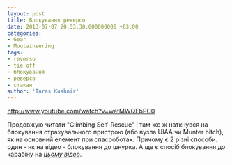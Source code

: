 ```yaml
---
layout: post
title: Блокування реверсо
date: 2013-07-07 20:53:30.000000000 +03:00
categories:
- Gear
- Moutaineering
tags:
- reverso
- tie off
- блокування
- реверсо
- стакан
author: 'Taras Kushnir'
---
```


http://www.youtube.com/watch?v=wetMWQEbPC0

Продовжую читати "Climbing Self-Rescue" і там же ж наткнувся на блокування страхувального пристрою (або вузла UIAA чи Munter hitch), як на основний елемент при спасроботах. Причому є 2 різні способи. один - як на відео - блокування до шнурка. А ще є спосіб блокування до карабіну на [<em>цьому відео</em>](https://vimeo.com/17441295).
